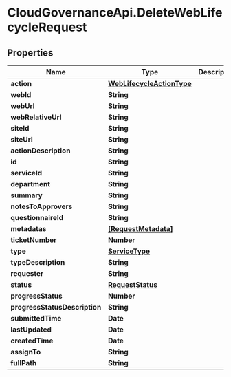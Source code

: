 # CloudGovernanceApi.DeleteWebLifecycleRequest

## Properties

Name | Type | Description | Notes
------------ | ------------- | ------------- | -------------
**action** | [**WebLifecycleActionType**](WebLifecycleActionType.md) |  | [optional] 
**webId** | **String** |  | [optional] 
**webUrl** | **String** |  | [optional] 
**webRelativeUrl** | **String** |  | [optional] 
**siteId** | **String** |  | [optional] 
**siteUrl** | **String** |  | [optional] 
**actionDescription** | **String** |  | [optional] 
**id** | **String** |  | [optional] 
**serviceId** | **String** |  | [optional] 
**department** | **String** |  | [optional] 
**summary** | **String** |  | [optional] 
**notesToApprovers** | **String** |  | [optional] 
**questionnaireId** | **String** |  | [optional] 
**metadatas** | [**[RequestMetadata]**](RequestMetadata.md) |  | [optional] 
**ticketNumber** | **Number** |  | [optional] 
**type** | [**ServiceType**](ServiceType.md) |  | [optional] 
**typeDescription** | **String** |  | [optional] 
**requester** | **String** |  | [optional] 
**status** | [**RequestStatus**](RequestStatus.md) |  | [optional] 
**progressStatus** | **Number** |  | [optional] 
**progressStatusDescription** | **String** |  | [optional] 
**submittedTime** | **Date** |  | [optional] 
**lastUpdated** | **Date** |  | [optional] 
**createdTime** | **Date** |  | [optional] 
**assignTo** | **String** |  | [optional] 
**fullPath** | **String** |  | [optional] 


